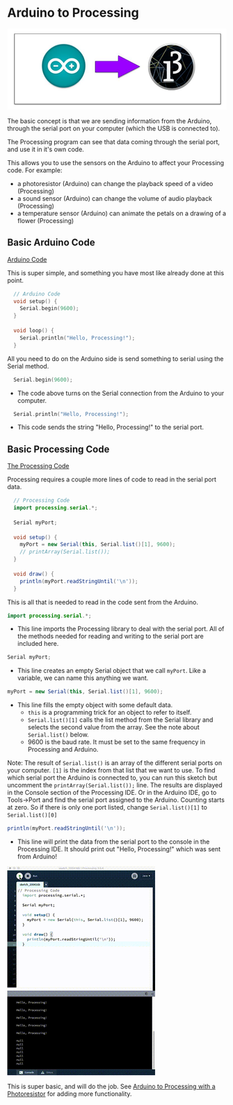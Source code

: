 # Arduino to Processing
![Arduino to Processing](resources/arduino-processing.png)

The basic concept is that we are sending information from the Arduino, through
the serial port on your computer (which the USB is connected to).

The Processing program can see that data coming through the serial port, and
use it in it's own code.

This allows you to use the sensors on the Arduino to affect your Processing code. For example:
- a photoresistor (Arduino) can change the playback speed of a video (Processing)
- a sound sensor (Arduino) can change the volume of audio playback (Processing)
- a temperature sensor (Arduino) can animate the petals on a drawing of a flower (Processing)

## Basic Arduino Code

[Arduino Code](arduinoToProcessing/arduinoToProcessing.ino)

This is super simple, and something you have most like already done at this point.

```c++
  // Arduino Code
  void setup() {
    Serial.begin(9600);
  }

  void loop() {
    Serial.println("Hello, Processing!");
  }
```

All you need to do on the Arduino side is send something to serial using the Serial method.

```c++ 
  Serial.begin(9600);
```
- The code above turns on the Serial connection from the Arduino to your computer. 

```c++ 
  Serial.println("Hello, Processing!");
``` 
- This code sends the string "Hello, Processing!" to the serial port.

## Basic Processing Code

[The Processing Code](processingFromArduino/processingFromArduino.pde)

Processing requires a couple more lines of code to read in the serial port data.

```java
  // Processing Code
  import processing.serial.*;

  Serial myPort;       

  void setup() {
    myPort = new Serial(this, Serial.list()[1], 9600);
    // printArray(Serial.list());
  }

  void draw() {
    println(myPort.readStringUntil('\n'));
  }
```

This is all that is needed to read in the code sent from the Arduino.

```java
import processing.serial.*;
```
- This line imports the Processing library to deal with the serial port. All of the methods needed for reading and writing to the serial port are included here.

```java
Serial myPort;
```
- This line creates an empty Serial object that we call `myPort`. Like a variable, we can name this anything we want.

```java
myPort = new Serial(this, Serial.list()[1], 9600);
```
- This line fills the empty object with some default data. 
  - `this` is a programming trick for an object to refer to itself. 
  - `Serial.list()[1]` calls the list method from the Serial library and
    selects the second value from the array. See the note about `Serial.list()`
    below.
  - 9600 is the baud rate. It must be set to the same frequency in Processing and
    Arduino.
 
Note: The result of `Serial.list()` is an array of the different serial ports on your
computer. `[1]` is the index from that list that we want to use. To find which
serial port the Arduino is connected to, you can run this sketch but uncomment
the `printArray(Serial.list());` line. The results are displayed in the Console
section of the Processing IDE. Or in the Arduino IDE, go to Tools->Port and
find the serial port assigned to the Arduino. Counting starts at zero. So if
there is only one port listed, change `Serial.list()[1]` to
`Serial.list()[0]`

```java
println(myPort.readStringUntil('\n'));
```
- This line will print the data from the serial port to the console in the Processing IDE. It should print out "Hello, Processing!" which was sent from Arduino!

![Processing showing text sent from Arduino](resources/processing.gif)

This is super basic, and will do the job. See [Arduino to Processing with a
Photoresistor](arduino-to-processing-photoresistor.md) for adding more functionality.

